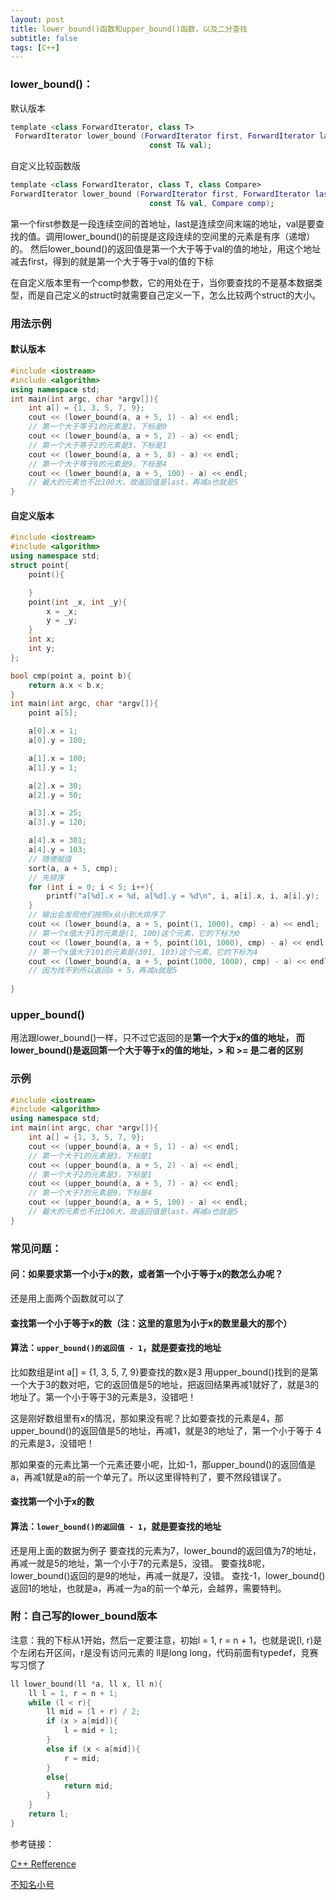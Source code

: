 ```yaml
---
layout: post
title: lower_bound()函数和upper_bound()函数，以及二分查找
subtitle: false
tags: [C++]
---
```


<!-- ## lower_bound()函数和upper_bound()函数，以及二分查找 -->

### lower_bound()：

默认版本

```kotlin
template <class ForwardIterator, class T>
 ForwardIterator lower_bound (ForwardIterator first, ForwardIterator last,
                               const T& val);
```

自定义比较函数版

```kotlin
template <class ForwardIterator, class T, class Compare>
ForwardIterator lower_bound (ForwardIterator first, ForwardIterator last,
                               const T& val, Compare comp);
```

第一个first参数是一段连续空间的首地址，last是连续空间末端的地址，val是要查找的值。调用lower_bound()的前提是这段连续的空间里的元素是有序（递增）的。
 然后lower_bound()的返回值是第一个大于等于val的值的地址，用这个地址减去first，得到的就是第一个大于等于val的值的下标

在自定义版本里有一个comp参数，它的用处在于，当你要查找的不是基本数据类型，而是自己定义的struct时就需要自己定义一下，怎么比较两个struct的大小。

### 用法示例

#### 默认版本

```cpp
#include <iostream>
#include <algorithm>
using namespace std;
int main(int argc, char *argv[]){
    int a[] = {1, 3, 5, 7, 9};
    cout << (lower_bound(a, a + 5, 1) - a) << endl;
    // 第一个大于等于1的元素是1，下标是0
    cout << (lower_bound(a, a + 5, 2) - a) << endl;
    // 第一个大于等于2的元素是3，下标是1
    cout << (lower_bound(a, a + 5, 8) - a) << endl;
    // 第一个大于等于8的元素是9，下标是4
    cout << (lower_bound(a, a + 5, 100) - a) << endl;
    // 最大的元素也不比100大，故返回值是last，再减a也就是5
}
```

#### 自定义版本

```cpp
#include <iostream>
#include <algorithm>
using namespace std;
struct point{
    point(){

    }
    point(int _x, int _y){
        x = _x;
        y = _y;
    }
    int x;
    int y;
};

bool cmp(point a, point b){
    return a.x < b.x;
}
int main(int argc, char *argv[]){
    point a[5];

    a[0].x = 1;
    a[0].y = 100;

    a[1].x = 100;
    a[1].y = 1;

    a[2].x = 30;
    a[2].y = 50;

    a[3].x = 25;
    a[3].y = 120;

    a[4].x = 301;
    a[4].y = 103;
    // 随便赋值
    sort(a, a + 5, cmp);
    // 先排序
    for (int i = 0; i < 5; i++){
        printf("a[%d].x = %d, a[%d].y = %d\n", i, a[i].x, i, a[i].y);
    }
    // 输出会发现他们按照x从小到大排序了
    cout << (lower_bound(a, a + 5, point(1, 1000), cmp) - a) << endl;
    // 第一个x值大于1的元素是(1, 100)这个元素，它的下标为0
    cout << (lower_bound(a, a + 5, point(101, 1000), cmp) - a) << endl;
    // 第一个x值大于101的元素是(301, 103)这个元素，它的下标为4
    cout << (lower_bound(a, a + 5, point(1000, 1000), cmp) - a) << endl;
    // 因为找不到所以返回a + 5，再减a就是5
    
}
```

### upper_bound()

用法跟lower_bound()一样，只不过它返回的是**第一个大于x的值的地址， 而lower_bound()是返回第一个大于等于x的值的地址，> 和 >= 是二者的区别**

### 示例

```cpp
#include <iostream>
#include <algorithm>
using namespace std;
int main(int argc, char *argv[]){
    int a[] = {1, 3, 5, 7, 9};
    cout << (upper_bound(a, a + 5, 1) - a) << endl;
    // 第一个大于1的元素是3，下标是1
    cout << (upper_bound(a, a + 5, 2) - a) << endl;
    // 第一个大于2的元素是3，下标是1
    cout << (upper_bound(a, a + 5, 7) - a) << endl;
    // 第一个大于7的元素是9，下标是4
    cout << (upper_bound(a, a + 5, 100) - a) << endl;
    // 最大的元素也不比100大，故返回值是last，再减a也就是5
}
```

### 常见问题：

#### 问：如果要求第一个小于x的数，或者第一个小于等于x的数怎么办呢？

还是用上面两个函数就可以了

#### 查找第一个小于等于x的数（注：这里的意思为小于x的数里最大的那个）

#### 算法：`upper_bound()的返回值 - 1`，就是要查找的地址

比如数组是int a[] = {1, 3, 5, 7, 9}要查找的数x是3
 用upper_bound()找到的是第一个大于3的数对吧，它的返回值是5的地址，把返回结果再减1就好了，就是3的地址了。第一个小于等于3的元素是3，没错吧！

这是刚好数组里有x的情况，那如果没有呢？比如要查找的元素是4，那upper_bound()的返回值是5的地址，再减1，就是3的地址了，第一个小于等于
 4的元素是3，没错吧！

那如果查的元素比第一个元素还要小呢，比如-1，那upper_bound()的返回值是a，再减1就是a的前一个单元了。所以这里得特判了，要不然段错误了。

#### 查找第一个小于x的数

#### 算法：`lower_bound()的返回值 - 1`，就是要查找的地址

还是用上面的数据为例子
 要查找的元素为7，lower_bound的返回值为7的地址，再减一就是5的地址，第一个小于7的元素是5，没错。
 要查找8呢，lower_bound()返回的是9的地址，再减一就是7，没错。
 查找-1，lower_bound()返回1的地址，也就是a，再减一为a的前一个单元，会越界，需要特判。

### 附：自己写的lower_bound版本

注意：我的下标从1开始，然后一定要注意，初始l = 1, r = n + 1，也就是说[l, r)是个左闭右开区间，r是没有访问元素的
 ll是long long，代码前面有typedef，竞赛写习惯了

```kotlin
ll lower_bound(ll *a, ll x, ll n){
    ll l = 1, r = n + 1;
    while (l < r){
        ll mid = (l + r) / 2;
        if (x > a[mid]){
            l = mid + 1;
        }
        else if (x < a[mid]){
            r = mid;
        }
        else{
            return mid;
        }
    }
    return l;
}
```

参考链接：

[C++ Refference](http://www.cplusplus.com/reference/algorithm/lower_bound/)

[不知名小号](https://www.jianshu.com/p/cb0d5488bb6a)




